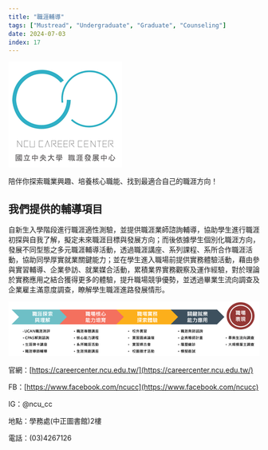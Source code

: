```yaml
---
title: "職涯輔導"
tags: ["Mustread", "Undergraduate", "Graduate", "Counseling"]
date: 2024-07-03
index: 17
---
```


![職涯中心LOGO](https://github.com/NCU-FRESH/2024-blog/blob/main/%E8%81%B7%E6%B6%AF%E8%BC%94%E5%B0%8E/%E8%81%B7%E6%B6%AF%E4%B8%AD%E5%BF%83LOGO.png?raw=true)

陪伴你探索職業興趣、培養核心職能、找到最適合自己的職涯方向！

## 我們提供的輔導項目

自新生入學階段進行職涯適性測驗，並提供職涯業師諮詢輔導，協助學生進行職涯初探與自我了解，擬定未來職涯目標與發展方向；而後依據學生個別化職涯方向，發展不同型態之多元職涯輔導活動，透過職涯講座、系列課程、系所合作職涯活動，協助同學厚實就業關鍵能力；並在學生進入職場前提供實務體驗活動，藉由參與實習輔導、企業參訪、就業媒合活動，累積業界實務觀察及運作經驗，對於理論於實務應用之結合獲得更多的體驗，提升職場競爭優勢，並透過畢業生流向調查及企業雇主滿意度調查，瞭解學生職涯進路發展情形。

![職涯流程圖](https://github.com/NCU-FRESH/2024-blog/blob/main/%E8%81%B7%E6%B6%AF%E8%BC%94%E5%B0%8E/%E8%81%B7%E6%B6%AF%E4%B8%AD%E5%BF%83%E6%B5%81%E7%A8%8B%E5%9C%96.png?raw=true)

官網：[https://careercenter.ncu.edu.tw/](https://careercenter.ncu.edu.tw/)

FB：[https://www.facebook.com/ncucc](https://www.facebook.com/ncucc)

IG：@ncu_cc

地點：學務處(中正圖書館)2樓

電話：(03)4267126
